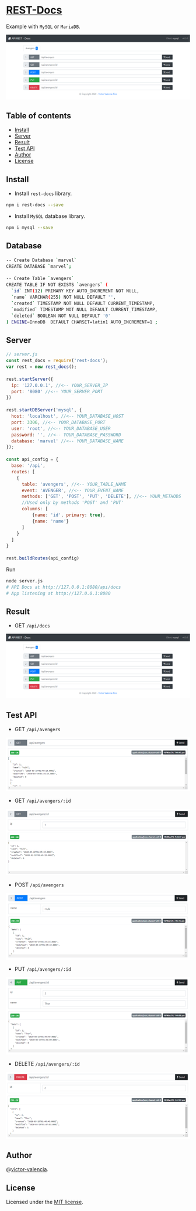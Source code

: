 # [REST-Docs](https://github.com/victor-valencia/rest-docs)

Example with `MySQL` or `MariaDB`.

![API](/resources/img/MySQL/api.png)

## Table of contents
- [Install](#install)
- [Server](#server)
- [Result](#result)
- [Test API](#test-api)
- [Author](#author)
- [License](#license)

## Install

- Install `rest-docs` library.

```bash
npm i rest-docs --save
```

- Install `MySQL` database library.

```bash
npm i mysql --save
```

## Database

```bash
-- Create Database `marvel`
CREATE DATABASE `marvel`;

-- Create Table `avengers`
CREATE TABLE IF NOT EXISTS `avengers` (
  `id` INT(12) PRIMARY KEY AUTO_INCREMENT NOT NULL,
  `name` VARCHAR(255) NOT NULL DEFAULT '',
  `created` TIMESTAMP NOT NULL DEFAULT CURRENT_TIMESTAMP,
  `modified` TIMESTAMP NOT NULL DEFAULT CURRENT_TIMESTAMP,
  `deleted` BOOLEAN NOT NULL DEFAULT '0'  
) ENGINE=InnoDB  DEFAULT CHARSET=latin1 AUTO_INCREMENT=1 ;
```

## Server

```javascript
// server.js
const rest_docs = require('rest-docs');
var rest = new rest_docs();

rest.startServer({
  ip: '127.0.0.1', //<-- YOUR_SERVER_IP
  port: '8080' //<-- YOUR_SERVER_PORT
})

rest.startDBServer('mysql', {
  host: 'localhost', //<-- YOUR_DATABASE_HOST
  port: 3306, //<-- YOUR_DATABASE_PORT
  user: 'root', //<-- YOUR_DATABASE_USER
  password: '', //<-- YOUR_DATABASE_PASSWORD
  database: 'marvel' //<-- YOUR_DATABASE_NAME
});

const api_config = {
  base: '/api',
  routes: [
    {      
      table: 'avengers', //<-- YOUR_TABLE_NAME
      event: 'AVENGER', //<-- YOUR_EVENT_NAME 
      methods: ['GET', 'POST', 'PUT', 'DELETE'], //<-- YOUR_METHODS
      //Used only by methods 'POST' and 'PUT'
      columns: [
          {name: 'id', primary: true},
          {name: 'name'}
      ]
    }
  ]  
}

rest.buildRoutes(api_config)
```

Run

```bash
node server.js
# API Docs at http://127.0.0.1:8080/api/docs
# App listening at http://127.0.0.1:8080
```

## Result

* GET `/api/docs`

![API](/resources/img/MySQL/api.png)

## Test API

* GET `/api/avengers`

![API](/resources/img/MySQL/api_get_all.png)

* GET `/api/avengers/:id`

![API](/resources/img/MySQL/api_get_id.png)

* POST `/api/avengers`

![API](/resources/img/MySQL/api_post.png)

* PUT `/api/avengers/:id`

![API](/resources/img/MySQL/api_put.png)

* DELETE `/api/avengers/:id`

![API](/resources/img/MySQL/api_delete.png)

## Author

@[victor-valencia](https://github.com/victor-valencia).

## License

Licensed under the [MIT license](/LICENSE).